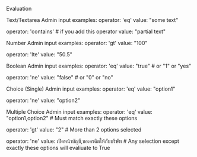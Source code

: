 Evaluation

Text/Textarea
Admin input examples:
operator: 'eq'
value: "some text"

operator: 'contains'  # if you add this operator
value: "partial text"

Number
Admin input examples:
operator: 'gt'
value: "100"

operator: 'lte'
value: "50.5"

Boolean
Admin input examples:
operator: 'eq'
value: "true"  # or "1" or "yes"

operator: 'ne'
value: "false"  # or "0" or "no"

Choice (Single)
Admin input examples:
operator: 'eq'
value: "option1"

operator: 'ne'
value: "option2"

Multiple Choice
Admin input examples:
operator: 'eq'
value: "option1,option2"  # Must match exactly these options

operator: 'gt'
value: "2"  # More than 2 options selected

operator: 'ne'
value: เปิดหน้าบัญชี,ขอเครดิตให้กับบริษัท  # Any selection except exactly these options will evaliuate to True